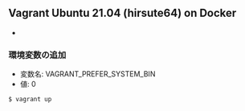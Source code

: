 ## Vagrant Ubuntu 21.04 (hirsute64) on Docker

-

### 環境変数の追加

- 変数名: VAGRANT_PREFER_SYSTEM_BIN
- 値: 0

```shell
$ vagrant up
```
